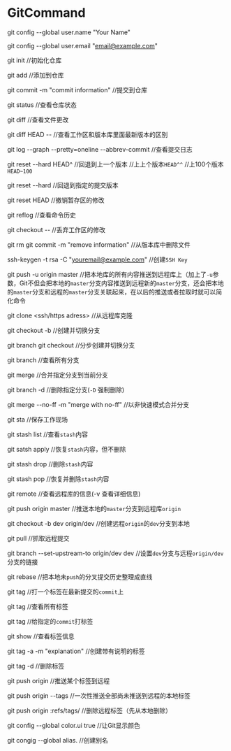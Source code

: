 # GitCommand

git config --global user.name "Your Name"

git config --global user.email "email@example.com"

git init //初始化仓库

git add <filename> //添加到仓库

git commit -m "commit information" //提交到仓库

git status //查看仓库状态

git diff <filename> //查看文件更改

git diff HEAD -- <filename> //查看工作区和版本库里面最新版本的区别

git log --graph --pretty=oneline --abbrev-commit //查看提交日志

git reset --hard HEAD^ //回退到上一个版本 //上上个版本`HEAD^^` //上100个版本`HEAD~100`

git reset --hard <commit ID> //回退到指定的提交版本

git reset HEAD <filename> //撤销暂存区的修改

git reflog //查看命令历史

git checkout -- <filename>  //丢弃工作区的修改

git rm <filename>
git commit -m "remove information"
//从版本库中删除文件

ssh-keygen -t rsa -C "youremail@example.com" //创建`SSH Key`

git push -u origin master //把本地库的所有内容推送到远程库上（加上了`-u`参数，Git不但会把本地的`master`分支内容推送到远程新的`master`分支，还会把本地的`master`分支和远程的`master`分支关联起来，在以后的推送或者拉取时就可以简化命令

git clone <ssh/https adress> //从远程库克隆

git checkout -b <branch name> //创建并切换分支

git branch <branch name>
git checkout <branch name>
//分步创建并切换分支

git branch //查看所有分支

git merge <branch name> //合并指定分支到当前分支

git branch -d <branch name> //删除指定分支(`-D` 强制删除)

git merge --no-ff -m "merge with no-ff" <branch name> //以非快速模式合并分支

git sta //保存工作现场

git stash list //查看`stash`内容

git satsh apply //恢复`stash`内容，但不删除

git stash drop //删除`stash`内容

git stash pop //恢复并删除`stash`内容

git remote //查看远程库的信息(-v 查看详细信息)

git push origin master //推送本地的`master`分支到远程库`origin`

git checkout -b dev origin/dev //创建远程`origin`的`dev`分支到本地

git pull //抓取远程提交

git branch --set-upstream-to origin/dev dev //设置`dev`分支与远程`origin/dev`分支的链接

git rebase //把本地未`push`的分叉提交历史整理成直线

git tag <tag name> //打一个标签在最新提交的`commit`上

git tag //查看所有标签

git tag <tag name> <commit id> //给指定的`commit`打标签

git show <tag name> //查看标签信息

git tag -a  <tag name> -m "explanation" <commit id> //创建带有说明的标签

git tag -d <tag name> //删除标签

git push origin <tag name> //推送某个标签到远程

git push origin --tags //一次性推送全部尚未推送到远程的本地标签

git push origin :refs/tags/<tag name> //删除远程标签（先从本地删除）

git config --global color.ui true //让Git显示颜色

git congig --global alias.<new name> <old name> //创建别名
